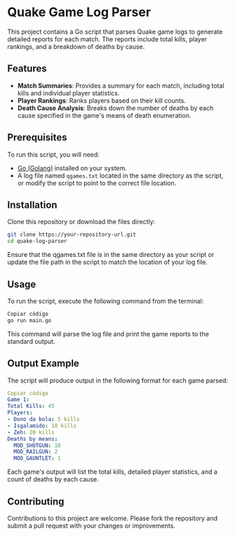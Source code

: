 # Quake Game Log Parser

This project contains a Go script that parses Quake game logs to generate detailed reports for each match. The reports include total kills, player rankings, and a breakdown of deaths by cause.

## Features

- **Match Summaries**: Provides a summary for each match, including total kills and individual player statistics.
- **Player Rankings**: Ranks players based on their kill counts.
- **Death Cause Analysis**: Breaks down the number of deaths by each cause specified in the game's means of death enumeration.

## Prerequisites

To run this script, you will need:
- [Go (Golang)](https://golang.org/dl/) installed on your system.
- A log file named `qgames.txt` located in the same directory as the script, or modify the script to point to the correct file location.

## Installation

Clone this repository or download the files directly:

```bash
git clone https://your-repository-url.git
cd quake-log-parser
```

Ensure that the qgames.txt file is in the same directory as your script or update the file path in the script to match the location of your log file.

## Usage

To run the script, execute the following command from the terminal:

```bash
Copiar código
go run main.go
```

This command will parse the log file and print the game reports to the standard output.

## Output Example
The script will produce output in the following format for each game parsed:

```yaml
Copiar código
Game 1:
Total Kills: 45
Players:
- Dono da bola: 5 kills
- Isgalamido: 18 kills
- Zeh: 20 kills
Deaths by means:
  MOD_SHOTGUN: 10
  MOD_RAILGUN: 2
  MOD_GAUNTLET: 1
```

Each game's output will list the total kills, detailed player statistics, and a count of deaths by each cause.

## Contributing
Contributions to this project are welcome. Please fork the repository and submit a pull request with your changes or improvements.